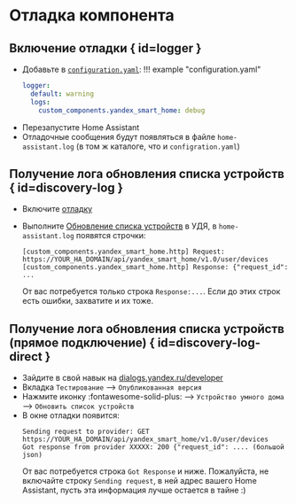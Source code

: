 # Отладка компонента
## Включение отладки { id=logger }
* Добавьте в [`configuration.yaml`](https://www.home-assistant.io/docs/configuration/):
!!! example "configuration.yaml"
    ```yaml
    logger:
      default: warning
      logs:
        custom_components.yandex_smart_home: debug
    ```
* Перезапустите Home Assistant
* Отладочные сообщения будут появляться в файле `home-assistant.log` (в том ж каталоге, что и `configration.yaml`)
  
## Получение лога обновления списка устройств { id=discovery-log }
* Включите [отладку](#logger)
* Выполните [Обновление списка устройств](../quasar.md#discovery) в УДЯ, в `home-assistant.log` появятся строчки:
    ```
    [custom_components.yandex_smart_home.http] Request: https://YOUR_HA_DOMAIN/api/yandex_smart_home/v1.0/user/devices
    [custom_components.yandex_smart_home.http] Response: {"request_id": ...
    ```

  От вас потребуется только строка `Response:...`. Если до этих строк есть ошибки, захватите и их тоже.

## Получение лога обновления списка устройств (прямое подключение) { id=discovery-log-direct }
* Зайдите в свой навык на [dialogs.yandex.ru/developer](https://dialogs.yandex.ru/developer)
* Вкладка `Тестирование` --> `Опубликованная версия`
* Нажмите иконку :fontawesome-solid-plus: --> `Устройство умного дома` --> `Обновить список устройств`
* В окне отладки появится:
    ```
    Sending request to provider: GET https://YOUR_HA_DOMAIN/api/yandex_smart_home/v1.0/user/devices
    Got response from provider XXXXX: 200 {"request_id": .... (большой json)
    ```
  От вас потребуется строка `Got Response` и ниже.
  Пожалуйста, не включайте строку `Sending request`, в ней адрес вашего Home Assistant, пусть эта информация лучше остается в тайне :)
